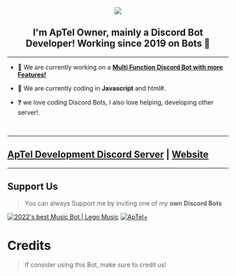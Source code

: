 <div align="center" style"border-radius:15px">
  <img src="https://images-ext-1.discordapp.net/external/3PgHi98Qxt-Qk9xGjiCzy58xoAdlWDJZKXhaEKeNHBs/https/cdn.discordapp.com/emojis/929795388960018472.png?width=102&height=102" style"width: 100%;border-radius:15px">
</div>

## <div align="center">I'm ApTel Owner, mainly a Discord Bot Developer! Working since 2019 on Bots 🚀</div>  
  
***

- 🔭 We are currently working on a [**Multi Function Discord Bot with more Features!**](https://aptel.apteldevelopmen.repl.co/)
  

- 🌱 We are currently coding in **Javascript** and html#.  
  

- ❓  we love coding Discord Bots, I also love helping, developing other server!.
  
<br/>
  
***

## [ApTel Development Discord Server](https://dsc.gg/aptel.dev) | [Website](https://aptel.apteldevelopmen.repl.co/)
<a href="https://dsc.gg/aptel.dev"></a>

***

## Support Us

> You can always Support me by inviting one of my **own Discord Bots**

[![2022's best Music Bot | Lego Music](https://cdn.discordapp.com/emojis/933726690759282738.gif?size=80&quality=lossless)](https://discord.com/api/oauth2/authorize?client_id=933726364085940265&permissions=8&scope=bot%20applications.commands)
[![ApTel+](https://cdn.discordapp.com/emojis/934060439317397546.webp?size=80&quality=lossless)](https://discord.com/api/oauth2/authorize?client_id=932883048360452146&permissions=8&scope=bot%20applications.commands)

# Credits

> If consider using this Bot, make sure to credit us!
